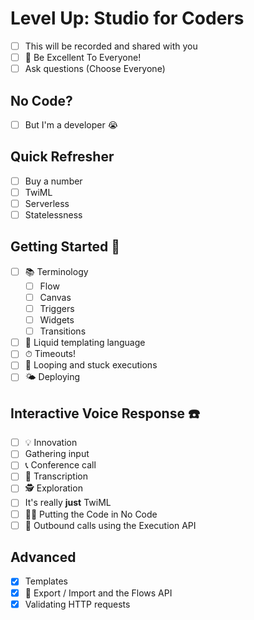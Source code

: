 # Level Up: Studio for Coders

- [ ] This will be recorded and shared with you
- [ ] 🎸 Be Excellent To Everyone!
- [ ] Ask questions (Choose Everyone)

## No Code?

- [ ] But I'm a developer 😭

## Quick Refresher

- [ ] Buy a number
- [ ] TwiML
- [ ] Serverless
- [ ] Statelessness

## Getting Started 🎯

- [ ] 📚 Terminology 
  - [ ] Flow
  - [ ] Canvas
  - [ ] Triggers
  - [ ] Widgets
  - [ ] Transitions
- [ ] 🧋 Liquid templating language
- [ ] ⏱ Timeouts!
- [ ] 🔁 Looping and stuck executions
- [ ] 🌤 Deploying

## Interactive Voice Response ☎️

- [ ] 💡 Innovation
- [ ] Gathering input
- [ ] 📞 Conference call
- [ ] 📝 Transcription
- [ ] 🕵️ Exploration
- [ ] It's really **just** TwiML
- [ ] 👩‍💻 Putting the Code in No Code
- [ ] 🤳 Outbound calls using the Execution API 

## Advanced

- [x] Templates
- [x] 💪 Export / Import and the Flows API
- [x] Validating HTTP requests
